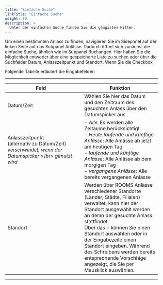 ```yaml
---
title: "Einfache Suche"
linkTitle: "Einfache Suche"
weight: 10
description: >
  Unter der einfachen Suche finden Sie die gängisten Filter. 
---
```


Um einen bestimmten Anlass zu finden, navigieren Sie im Sidepanel auf der linken Seite auf das Subpanel Anlässe. Dadurch öffnet sich zunächst die einfache Suche, ähnlich wie im Subpanel Buchungen. Hier haben Sie die Möglichkeit entweder über eine gespeicherte Liste zu suchen oder über die Suchfelder Datum, Anlasszeitpunkt und Standort. Wenn Sie die Checkbox 

 <!-- Anlass Zeitraum statt Anlasszeitpunkt? Zeitpunkt klingt genau, mit Zeitraum verbindet man eher Bezeichnungen wie heute, morgen,... -->

 <!-- Bild Suchkriterien-Anlässe -->

Folgende Tabelle erläutert die Eingabefelder:

 ---
 |<div style="width:220px">Feld</div>|Funktion|
 |---|---|
 |Datum/Zeit|Wählen Sie hier das Datum und den Zeitraum des gesuchten Anlass über den Datumspicker aus|
 |Anlasszeitpunkt  </br>(alternativ zu Datum/Zeit) </br> _verschwindet, wenn der Datumspicker_ >/br> _genutzt wird_|- *Alle*: Es werden alle Zeitäume berücksichtigt </br> - *Heute laufende und künftige Anlässe*:  Alle Anlässe ab jetzt am heutigen Tag </br> -  *laufende und künftige Anlässe*:   Alle Anlässe ab dem morgigen Tag </br> - *vergangene Anlässe*:  Alle bereits vergangenen Anlässe|
 |Standort|Werden über ROOMS Anlässe verschiedener Standorte (Länder, Städte, Filialen) verwaltet, kann hier der Standort ausgewählt werden an demn der gesuchte Anlass stattfindet. </br> Über das + können Sie einen Standort auswählen oder in der Eingabezeile einen Standort eingeben. Während des Schreibens werden bereits entsprechende Vorschläge angezeigt, die Sie per Mausklick auswählen.|
 ---